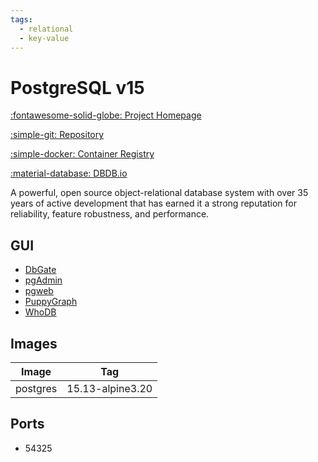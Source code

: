 ```yaml
---
tags:
  - relational
  - key-value
---
```

# PostgreSQL v15

[:fontawesome-solid-globe: Project Homepage](https://www.postgresql.org/)

[:simple-git: Repository](https://git.postgresql.org/gitweb/?p=postgresql.git)

[:simple-docker: Container Registry](https://hub.docker.com/_/postgres)

[:material-database: DBDB.io](https://dbdb.io/db/postgresql)

A powerful, open source object-relational database system with over 35 years of active development that has earned it a strong reputation for reliability, feature robustness, and performance.

## GUI

- [DbGate](../dbgate)
- [pgAdmin](../pgadmin)
- [pgweb](../pgweb)
- [PuppyGraph](../puppygraph)
- [WhoDB](../whodb)

## Images
| Image | Tag |
| --- | --- |
| postgres | 15.13-alpine3.20 |

## Ports
- 54325


